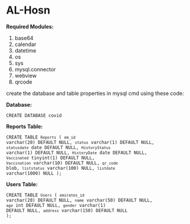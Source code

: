 # AL-Hosn

<b>Required Modules:</b>
1. base64
2. calendar
3. datetime
4. os
5. sys
6. mysql.connector
7. webview
8. qrcode

create the database and table properties in mysql cmd using these code:

<b>Database:</b>

<code>CREATE DATABASE covid</code>

<b>Reports Table:</b>

<code>CREATE TABLE `Reports` (
  `em_id` varchar(20) DEFAULT NULL,
  `status` varchar(1) DEFAULT NULL,
  `statusdate` date DEFAULT NULL,
  `HistoryStatus` varchar(1) DEFAULT NULL,
  `HistoryDate` date DEFAULT NULL,
  `Vaccinated` tinyint(1) DEFAULT NULL,
  `Vaccination` varchar(10) DEFAULT NULL,
  `qr_code` blob,
  `liststatus` varchar(100) NULL,
  `listdate` varchar(1000) NULL
);</code>

<b>Users Table:</b>

<code>CREATE TABLE `Users` (
  `emirates_id` varchar(20) DEFAULT NULL,
  `name` varchar(50) DEFAULT NULL,
  `age` int DEFAULT NULL,
  `gender` varchar(1) DEFAULT NULL,
  `address` varchar(150) DEFAULT NULL
);</code>
